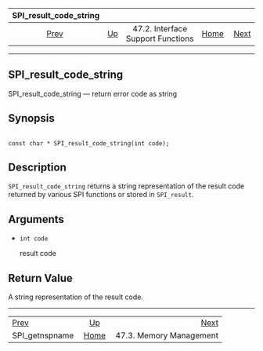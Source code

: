 <!--?xml version="1.0" encoding="UTF-8" standalone="no"?-->

|             SPI\_result\_code\_string             |                                                                      |                                   |                                                       |                                                    |
| :-----------------------------------------------: | :------------------------------------------------------------------- | :-------------------------------: | ----------------------------------------------------: | -------------------------------------------------: |
| [Prev](spi-spi-getnspname.html "SPI_getnspname")  | [Up](spi-interface-support.html "47.2. Interface Support Functions") | 47.2. Interface Support Functions | [Home](index.html "PostgreSQL 17devel Documentation") |  [Next](spi-memory.html "47.3. Memory Management") |

***

## SPI\_result\_code\_string

SPI\_result\_code\_string — return error code as string

## Synopsis

```

const char * SPI_result_code_string(int code);
```

## Description

`SPI_result_code_string` returns a string representation of the result code returned by various SPI functions or stored in `SPI_result`.

## Arguments

* `int code`

    result code

## Return Value

A string representation of the result code.

***

|                                                   |                                                                      |                                                    |
| :------------------------------------------------ | :------------------------------------------------------------------: | -------------------------------------------------: |
| [Prev](spi-spi-getnspname.html "SPI_getnspname")  | [Up](spi-interface-support.html "47.2. Interface Support Functions") |  [Next](spi-memory.html "47.3. Memory Management") |
| SPI\_getnspname                                   |         [Home](index.html "PostgreSQL 17devel Documentation")        |                            47.3. Memory Management |
